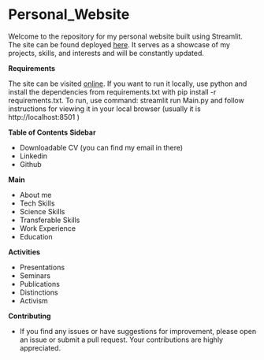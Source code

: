 # Personal_Website
Welcome to the repository for my personal website built using Streamlit. The site can be found deployed [here](https://dimigko.streamlit.app/). It serves as a showcase of my projects, skills, and interests and will be constantly updated.

**Requirements**

The site can be visited [online](https://dimigko.streamlit.app/).
If you want to run it locally, use python and install the dependencies from requirements.txt with pip install -r requirements.txt.
To run, use command: streamlit run Main.py and follow instructions for viewing it in your local browser (usually it is http://localhost:8501 )

**Table of Contents** 
**Sidebar**
- Downloadable CV (you can find my email in there)
- Linkedin
- Github 

**Main**
- About me
- Tech Skills
- Science Skills
- Transferable Skills
- Work Experience
- Education

**Activities**
- Presentations
- Seminars
- Publications
- Distinctions
- Activism

**Contributing**
- If you find any issues or have suggestions for improvement, please open an issue or submit a pull request. Your contributions are highly appreciated.


